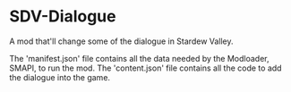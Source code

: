 # SDV-Dialogue
A mod that'll change some of the dialogue in Stardew Valley.

The 'manifest.json' file contains all the data needed by the Modloader, SMAPI, to run the mod.
The 'content.json' file contains all the code to add the dialogue into the game.
